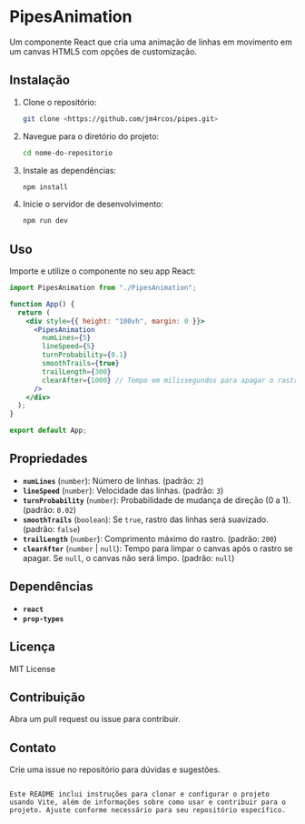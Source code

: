 # PipesAnimation

Um componente React que cria uma animação de linhas em movimento em um canvas HTML5 com opções de customização.

## Instalação

1. Clone o repositório:

   ```bash
   git clone <https://github.com/jm4rcos/pipes.git>
   ```

2. Navegue para o diretório do projeto:

   ```bash
   cd nome-do-repositorio
   ```

3. Instale as dependências:

   ```bash
   npm install
   ```

4. Inicie o servidor de desenvolvimento:

   ```bash
   npm run dev
   ```

## Uso

Importe e utilize o componente no seu app React:

```jsx
import PipesAnimation from "./PipesAnimation";

function App() {
  return (
    <div style={{ height: "100vh", margin: 0 }}>
      <PipesAnimation
        numLines={5}
        lineSpeed={5}
        turnProbability={0.1}
        smoothTrails={true}
        trailLength={300}
        clearAfter={1000} // Tempo em milissegundos para apagar o rastro
      />
    </div>
  );
}

export default App;
```

## Propriedades

- **`numLines`** (`number`): Número de linhas. (padrão: `2`)
- **`lineSpeed`** (`number`): Velocidade das linhas. (padrão: `3`)
- **`turnProbability`** (`number`): Probabilidade de mudança de direção (0 a 1). (padrão: `0.02`)
- **`smoothTrails`** (`boolean`): Se `true`, rastro das linhas será suavizado. (padrão: `false`)
- **`trailLength`** (`number`): Comprimento máximo do rastro. (padrão: `200`)
- **`clearAfter`** (`number` | `null`): Tempo para limpar o canvas após o rastro se apagar. Se `null`, o canvas não será limpo. (padrão: `null`)

## Dependências

- **`react`**
- **`prop-types`**

## Licença

MIT License

## Contribuição

Abra um pull request ou issue para contribuir.

## Contato

Crie uma issue no repositório para dúvidas e sugestões.

```

Este README inclui instruções para clonar e configurar o projeto usando Vite, além de informações sobre como usar e contribuir para o projeto. Ajuste conforme necessário para seu repositório específico.
```
